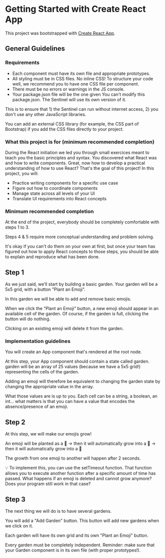 # Getting Started with Create React App

This project was bootstrapped with [Create React App](https://github.com/facebook/create-react-app).

## General Guidelines

### Requirements

- Each component must have its own file and appropriate prototypes.
- All styling must be in CSS files. No inline CSS! To structure your code well, we recommend you to have one CSS file per component.
- There must be no errors or warnings in the JS console.
- Your package.json file will be the one given
  You can't modify this package.json. The Sentinel will use its own version of it.

This is to ensure that 1) the Sentinel can run without internet access, 2) you don't use any other JavaScript libraries.

You can add an external CSS library (for example, the CSS part of Bootstrap) if you add the CSS files directly to your project.

### What this project is for (minimum recommended completion)

During the React initiation we led you through small exercices meant to teach you the basic principles and syntax.
You discovered what React was and how to write components.
Great, now how to develop a practical understanding of how to use React?
That's the goal of this project!
In this project, you will:

- Practice writing components for a specific use case
- Figure out how to coordinate components
- Manage state across all levels of your UI
- Translate UI requirements into React concepts

### Minimum recommended completion

At the end of the project, everybody should be completely comfortable with steps 1 to 3.

Steps 4 & 5 require more conceptual understanding and problem solving.

It's okay if you can't do them on your own at first, but once your team has figured out how to apply React concepts to those steps, you should be able to explain and reproduce what has been done.

## Step 1

As we just said, we’ll start by building a basic garden.
Your garden will be a 5x5 grid, with a button "Plant an Emoji".

In this garden we will be able to add and remove basic emojis.

When we click the “Plant an Emoji” button, a new emoji should appear in an available cell of the garden. Of course, if the garden is full, clicking the button will do nothing.

Clicking on an existing emoji will delete it from the garden.

### Implementation guidelines

You will create an App component that's rendered at the root node.

At this step, your App component should contain a state called garden.
garden will be an array of 25 values (because we have a 5x5 grid!) representing the cells of the garden.

Adding an emoji will therefore be equivalent to changing the garden state by changing the appropriate value in the array.

What those values are is up to you. Each cell can be a string, a boolean, an int… what matters is that you can have a value that encodes the absence/presence of an emoji.

## Step 2

At this step, we will make our emojis grow!

An emoji will be planted as a 🌱
-> then it will automatically grow into a 🌿
-> then it will automatically grow into a 🌳

The growth from one emoji to another will happen after 2 seconds.

💡 To implement this, you can use the setTimeout function. That function allows you to execute another function after a specific amount of time has passed.
What happens if an emoji is deleted and cannot grow anymore? Does your program still work in that case?

## Step 3

The next thing we will do is to have several gardens.

You will add a "Add Garden" button. This button will add new gardens when we click on it.

Each garden will have its own grid and its own "Plant an Emoji" button.

Every garden must be completely independent.
Reminder: make sure that your Garden component is in its own file (with proper prototypes!).
